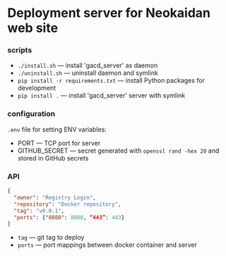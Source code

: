 # Deployment server for Neokaidan web site

### scripts
- `./install.sh` — install 'gacd_server' as daemon
- `./uninstall.sh` — uninstall daemon and symlink
- `pip install -r requirements.txt` — install Python packages for development
- `pip install .` — install 'gacd_server' server with symlink

### configuration
`.env` file for setting ENV variables:
- PORT — TCP port for server
- GITHUB_SECRET — secret generated with `openssl rand -hex 20` and stored in GitHub secrets

### API
```json
{
  "owner": "Registry Login",
  "repository": "Docker repository",
  "tag": "v0.0.1",
  "ports": {"8080": 8080, “443”: 443}
}
```

- `tag` — git tag to deploy
- `ports` — port mappings between docker container and server
